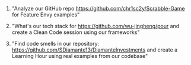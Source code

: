 1. "Analyze our GitHub repo https://github.com/chr1sc2y/Scrabble-Game for Feature Envy examples"

2. "What's our tech stack for https://github.com/wu-jingheng/pour and create a Clean Code session using our
frameworks"

3. "Find code smells in our repository: https://github.com/SDiamante13/DiamanteInvestments and create a Learning Hour using real examples from our codebase"